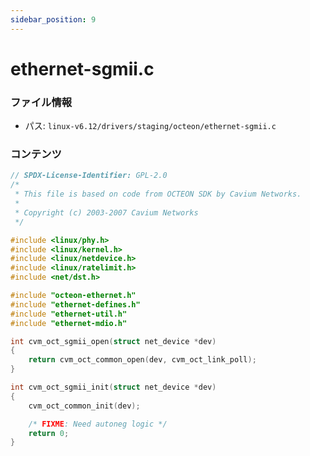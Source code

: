 ```yaml
---
sidebar_position: 9
---
```

# ethernet-sgmii.c

### ファイル情報

- パス: `linux-v6.12/drivers/staging/octeon/ethernet-sgmii.c`

### コンテンツ

```c
// SPDX-License-Identifier: GPL-2.0
/*
 * This file is based on code from OCTEON SDK by Cavium Networks.
 *
 * Copyright (c) 2003-2007 Cavium Networks
 */

#include <linux/phy.h>
#include <linux/kernel.h>
#include <linux/netdevice.h>
#include <linux/ratelimit.h>
#include <net/dst.h>

#include "octeon-ethernet.h"
#include "ethernet-defines.h"
#include "ethernet-util.h"
#include "ethernet-mdio.h"

int cvm_oct_sgmii_open(struct net_device *dev)
{
	return cvm_oct_common_open(dev, cvm_oct_link_poll);
}

int cvm_oct_sgmii_init(struct net_device *dev)
{
	cvm_oct_common_init(dev);

	/* FIXME: Need autoneg logic */
	return 0;
}

```
